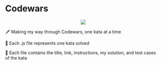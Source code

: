 # Codewars

<p align="center">
<a href="https://www.codewars.com/users/bytesbybianca" target="_blank" rel="noreferrer"><img src="https://www.codewars.com/users/bytesbybianca/badges/large"></a>
</p>

🗡 Making my way through Codewars, one kata at a time

🎯 Each .js file represents one kata solved

📜 Each file contains the title, link, instructions, my solution, and test cases of the kata
